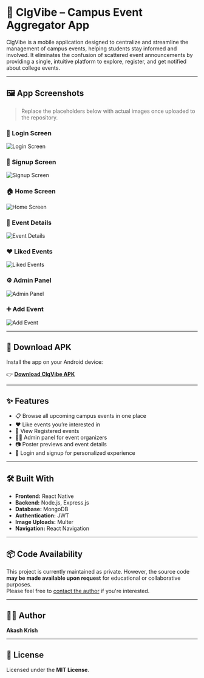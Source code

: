 # 📱 ClgVibe – Campus Event Aggregator App

ClgVibe is a mobile application designed to centralize and streamline the management of campus events, helping students stay informed and involved. It eliminates the confusion of scattered event announcements by providing a single, intuitive platform to explore, register, and get notified about college events.

---

## 🖼️ App Screenshots

> Replace the placeholders below with actual images once uploaded to the repository.

### 🔐 Login Screen  
![Login Screen](screenshots/login.jpg)

### 📝 Signup Screen  
![Signup Screen](screenshots/signup.jpg)

### 🏠 Home Screen  
![Home Screen](screenshots/home.jpg)

### 📄 Event Details  
![Event Details](screenshots/eventDetails.jpg)

### ❤️ Liked Events  
![Liked Events](screenshots/LikedEvents.jpg)

### ⚙️ Admin Panel  
![Admin Panel](screenshots/adminHome.jpg)

### ➕ Add Event  
![Add Event](screenshots/AdminaddEvents.jpg)

---

## 📲 Download APK

Install the app on your Android device:

👉 [**Download ClgVibe APK**](#) <!-- Replace # with actual APK file link -->

---

## ✨ Features

- 📋 Browse all upcoming campus events in one place  
- ❤️ Like events you’re interested in  
- 🔔 View Registered events 
- 🧑‍💼 Admin panel for event organizers  
- 📷 Poster previews and event details  
- 🔐 Login and signup for personalized experience  

---

## 🛠️ Built With

- **Frontend:** React Native  
- **Backend:** Node.js, Express.js  
- **Database:** MongoDB  
- **Authentication:** JWT  
- **Image Uploads:** Multer  
- **Navigation:** React Navigation  

---

## 📦 Code Availability

This project is currently maintained as private. However, the source code **may be made available upon request** for educational or collaborative purposes.  
Please feel free to [contact the author](https://github.com/akashkrish1010) if you're interested.

---

## 👨‍💻 Author

**Akash Krish**  

---

## 📄 License

Licensed under the **MIT License**.
